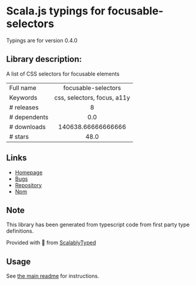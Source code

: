 
# Scala.js typings for focusable-selectors

Typings are for version 0.4.0

## Library description:
A list of CSS selectors for focusable elements

|                    |                 |
| ------------------ | :-------------: |
| Full name          | focusable-selectors |
| Keywords           | css, selectors, focus, a11y |
| # releases         | 8 |
| # dependents       | 0.0 |
| # downloads        | 140638.66666666666 |
| # stars            | 48.0 |

## Links
- [Homepage](https://github.com/KittyGiraudel/focusable-selectors#readme)
- [Bugs](https://github.com/KittyGiraudel/focusable-selectors/issues)
- [Repository](https://github.com/KittyGiraudel/focusable-selectors)
- [Npm](https://www.npmjs.com/package/focusable-selectors)
    


## Note
This library has been generated from typescript code from first party type definitions.

Provided with :purple_heart: from [ScalablyTyped](https://github.com/oyvindberg/ScalablyTyped)

## Usage
See [the main readme](../../readme.md) for instructions.


